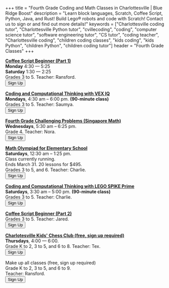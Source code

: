 +++
title = "Fourth Grade Coding and Math Classes in Charlottesville | Blue Ridge Boost"
description = "Learn block languages, Scratch, Coffee Script, Python, Java, and Rust! Build Lego&reg; robots and code with Scratch! Contact us to sign or and find out more details!"
keywords = ["Charlottesville coding tutor", "Charlottesville Python tutor", "cvillecoding", "coding", "computer science tutor", "software engineering tutor", "CS tutor", "coding teacher", "Charlottesville coding", "children coding classes", "kids coding", "kids Python", "children Python", "children coding tutor"]
header = "Fourth Grade Classes"
+++
<div class="container">
    <div class="row"> 
        <div class="col-sm">
            <p></p>
            <p><a href="/class/coding/tweens-coffee-script"><b>Coffee Script Beginner (Part 1)</b></a> <br>
                <b><a id="monday">Monday</a></b> 4:30 &mdash; 5:25<br>
                <b>Saturday</b> 1:30 &mdash; 2:25<br>
                <span class="gr35">Grades 3 to 5</span>. Teacher: Ransford.<br>
                <a href="https://winter-24-coffee-script-part1.cheddarup.com">
                <button class="button-8" role="button">Sign Up</button></a>
            </p>
        </div>
        <div class="col-sm">
            <p></p>
            <p><a href="/class/coding/computational-thinking-vexiq"><b>Coding and Computational Thinking with VEX IQ</b></a> <br>
                <b>Mondays</b>, 4:30 am &ndash; 6:00 pm. <b>(90-minute class)</b><br>
                Grades <span class="gr35">3 to 5</span>. Teacher: Saumya.<br>
                <button class="button-8" role="button">Sign Up</button></a>
                </p>
        </div>
        <div class="col-sm">
            <p></p>
            <p><b><a href="/class/math/challenging-math">Fourth Grade Challenging Problems (Singapore Math)</a></b></br>
                <b>Wednesdays</b>, 5:30 am &ndash; 6:25 pm.<br>
                <span class="gr35">Grade 4</span>. Teacher: Nora.<br>
                <a href="https://winter-24-fourth-grade.cheddarup.com"><button class="button-8" role="button">Sign Up</button></a>
            </p>
        </div>
    </div>
    <div class="row"> 
        <div class="col-sm">
            <p></p>
            <p><a href="/class/math/math-olympiad/"><b>Math Olympiad for Elementary School</b></a><br>
            <b>Saturdays</b>, 12:30 am &ndash; 1:25 pm.<br>
            Class currently running. <br>
            Ends March 31.  20 lessons for $495. <br>
            Grades <span class="gr35">3 to 5</span>, and <span class="gr68">6</span>. Teacher: Charlie.<br>
            <a href="https://competition-math-grades-4-to-6.cheddarup.com" class="btn-small">
            <button class="button-8" role="button">Sign Up</button></a>
            </p>
        </div>
        <div class="col-sm">
            <p></p>
            <p><a href="/class/coding/computational-thinking-spike"><b>Coding and Computational Thinking with LEGO SPIKE Prime</b></a> <br>
            <b>Saturdays</b>, 3:30 am &ndash; 5:00 pm. <b>(90-minute class)</b><br>
                Grades 3 to 5. Teacher: Charlie.<br>
                <a href="https://winter-24-spike.cheddarup.com"><button class="button-8" role="button">Sign Up</button></a></p>
        </div>
        <div class="col-sm">
            <p></p>
            <p><a href="/class/coding/tweens-coffee-script"><b>Coffee Script Beginner (Part 2)</b></a> <br>
            Grades <span class="35">3 to 5</span>. Teacher: Jared.<br>
            <a href="https://winter-24-coffee-script-part2.cheddarup.com">
            <button class="button-8" role="button">Sign Up</button></a>
        </p>
        </div>
    </div>
    <div class="row">
        <div class="col-6 text-center">
            <p><b><a href="/chess">Charlotesville Kids' Chess Club (free, sign up required)</a></b></br>
                <b>Thursdays</b>, 4:00 &mdash; 6:00.<br>
                Grade <span class="grK2">K to 2</span>, <span class="gr35">3 to 5</span>, <span class="gr68">and 6 to 8</span>. Teacher: Tex.<br>
                <a href="https://charlottesville-kids-chess-club.cheddarup.com/"><button class="button-8" role="button">Sign Up</button></a>
            </p>
        </div>
        <div class="col-6 text-center">
            <p></p>
            <p>Make up all classes (free, sign up required)</br>
                Grade <span class="grK2">K to 2</span>, <span class="gr35">3 to 5</span>, <span class="gr68">and 6 to 9</span>.<br> Teacher: Ransford.<br>
                <a href="https://friday-make-up.cheddarup.com/"><button class="button-8" role="button">Sign Up</button></a>
            </p>
            <p></p>
        </div>
    </div>
</div>

